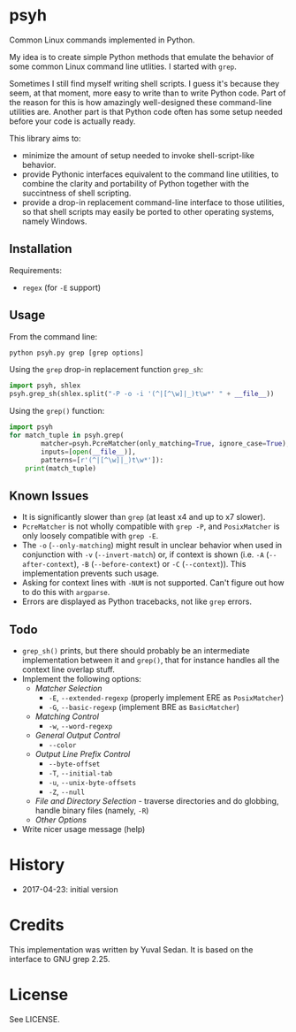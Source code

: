# psyh

Common Linux commands implemented in Python.

My idea is to create simple Python methods that emulate the behavior of some
common Linux command line utlities. I started with `grep`. 

Sometimes I still find myself writing shell scripts. I guess it's because they
seem, at that moment, more easy to write than to write Python code. Part of the
reason for this is how amazingly well-designed these command-line utilities
are. Another part is that Python code often has some setup needed before your
code is actually ready.

This library aims to:
* minimize the amount of setup needed to invoke shell-script-like
  behavior.
* provide Pythonic interfaces equivalent to the command line utilities,
  to combine the clarity and portability of Python together with the 
  succintness of shell scripting.
* provide a drop-in replacement command-line interface to those utilities,
  so that shell scripts may easily be ported to other operating systems,
  namely Windows.

## Installation

Requirements:

* `regex` (for `-E` support)

## Usage

From the command line:

```sh
python psyh.py grep [grep options]
```

Using the `grep` drop-in replacement function `grep_sh`:

```python
import psyh, shlex
psyh.grep_sh(shlex.split("-P -o -i '(^|[^\w]|_)t\w*' " + __file__))
```

Using the `grep()` function:

```python
import psyh
for match_tuple in psyh.grep(
		matcher=psyh.PcreMatcher(only_matching=True, ignore_case=True),
		inputs=[open(__file__)],
		patterns=[r'(^|[^\w]|_)t\w*']):
	print(match_tuple)
```

## Known Issues

* It is significantly slower than `grep` (at least x4 and up to x7 slower).
* `PcreMatcher` is not wholly compatible with `grep -P`, and `PosixMatcher` is only loosely
  compatible with `grep -E`.
* The `-o` (`--only-matching`) might result in unclear behavior when used in conjunction with
  `-v` (`--invert-match`) or, if context is shown (i.e. `-A` (`--after-context`), `-B` 
  (`--before-context`) or `-C` (`--context`)). This implementation prevents such usage.
* Asking for context lines with `-NUM` is not supported. Can't figure out how to do this with `argparse`.
* Errors are displayed as Python tracebacks, not like `grep` errors.

## Todo

* `grep_sh()` prints, but there should probably be an intermediate
  implementation between it and `grep()`, that for instance handles all the
  context line overlap stuff.
* Implement the following options:
  * *Matcher Selection*
    * `-E`, `--extended-regexp` (properly implement ERE as `PosixMatcher`)
    * `-G`, `--basic-regexp` (implement BRE as `BasicMatcher`)
  * *Matching Control*
    * `-w`, `--word-regexp`
  * *General Output Control*
    * `--color`
  * *Output Line Prefix Control*
    * `--byte-offset`
    * `-T`, `--initial-tab`
    * `-u`, `--unix-byte-offsets`
    * `-Z`, `--null`
  * *File and Directory Selection* - traverse directories and do globbing, handle binary files (namely, `-R`)
  * *Other Options*
* Write nicer usage message (help)

# History

* 2017-04-23: initial version

# Credits

This implementation was written by Yuval Sedan. It is based on the interface to GNU grep 2.25.

# License

See LICENSE.

